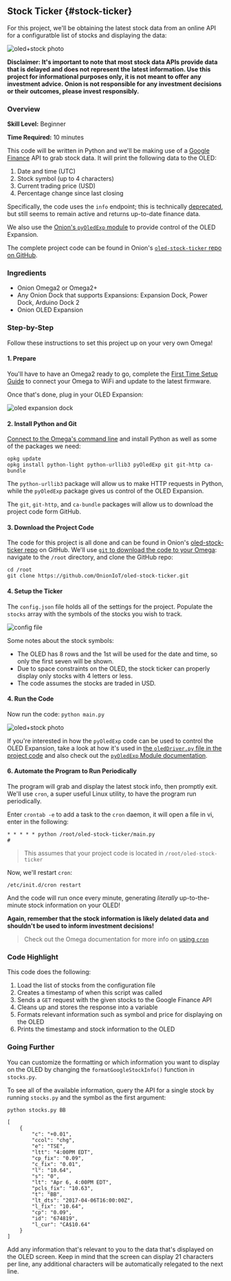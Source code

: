 ## Stock Ticker {#stock-ticker}

For this project, we'll be obtaining the latest stock data from an online API for a configuratble list of stocks and displaying the data:

![oled+stock photo](./img/stock-ticker-photo-0.jpg)


**Disclaimer: It's important to note that most stock data APIs provide data that is delayed and does not represent the latest information. Use this project for informational purposes only, it is not meant to offer any investment advice. Onion is not responsible for any investment decisions or their outcomes, please invest responsibly.**


### Overview

**Skill Level:** Beginner

**Time Required:** 10 minutes

This code will be written in Python and we'll be making use of a [Google Finance](https://www.google.com/finance) API to grab stock data. It will print the following data to the OLED:

1. Date and time (UTC)
1. Stock symbol (up to 4 characters)
1. Current trading price (USD)
1. Percentage change since last closing

Specifically, the code uses the `info` endpoint; this is technically [deprecated](https://groups.google.com/forum/#!topic/google-finance-apis/q-DbjbzQDGQ), but still seems to remain active and returns up-to-date finance data.

We also use the [Onion's `pyOledExp` module](https://docs.onion.io/omega2-docs/oled-expansion-python-module.html) to provide control of the OLED Expansion.

The complete project code can be found in Onion's [`oled-stock-ticker` repo on GitHub](https://github.com/OnionIoT/oled-stock-ticker).

### Ingredients

* Onion Omega2 or Omega2+
* Any Onion Dock that supports Expansions: Expansion Dock, Power Dock, Arduino Dock 2
* Onion OLED Expansion

### Step-by-Step

Follow these instructions to set this project up on your very own Omega!



#### 1. Prepare

You'll have to have an Omega2 ready to go, complete the [First Time Setup Guide](https://docs.onion.io/omega2-docs/first-time-setup.html) to connect your Omega to WiFi and update to the latest firmware.

Once that's done, plug in your OLED Expansion:

![oled expansion dock]( ./img/oled-top-expansion-dock.JPG)

#### 2. Install Python and Git

[Connect to the Omega's command line](https://docs.onion.io/omega2-docs/connecting-to-the-omega-terminal.html) and install Python as well as some of the packages we need:

```
opkg update
opkg install python-light python-urllib3 pyOledExp git git-http ca-bundle
```

The `python-urllib3` package will allow us to make HTTP requests in Python, while the `pyOledExp` package gives us control of the OLED Expansion.

The `git`, `git-http`, and `ca-bundle` packages will allow us to download the project code form GitHub.

#### 3. Download the Project Code

The code for this project is all done and can be found in Onion's [oled-stock-ticker repo](https://github.com/OnionIoT/oled-stock-ticker) on GitHub. We'll use [`git` to download the code to your Omega](https://docs.onion.io/omega2-docs/installing-and-using-git.html): navigate to the `/root` directory, and clone the GitHub repo:

```
cd /root
git clone https://github.com/OnionIoT/oled-stock-ticker.git
```

#### 4. Setup the Ticker

The `config.json` file holds all of the settings for the project. Populate the `stocks` array with the symbols of the stocks you wish to track.

![config file](./img/stock-ticker-terminal-0.png)

Some notes about the stock symbols:

* The OLED has 8 rows and the 1st will be used for the date and time, so only the first seven will be shown.
* Due to space constraints on the OLED, the stock ticker can properly display only stocks with 4 letters or less.
* The code assumes the stocks are traded in USD.



#### 4. Run the Code

Now run the code: `python main.py`

![oled+stock photo](./img/stock-ticker-photo-0.jpg)

If you're interested in how the `pyOledExp` code can be used to control the OLED Expansion, take a look at how it's used in [the `oledDriver.py` file in the project code](https://github.com/OnionIoT/oled-stock-ticker/blob/master/oledDriver.py) and also check out the [`pyOledExp` Module documentation](https://docs.onion.io/omega2-docs/oled-expansion-python-module.html).

#### 6. Automate the Program to Run Periodically

The program will grab and display the latest stock info, then promptly exit. We'll use `cron`, a super useful Linux utility, to have the program run periodically.

Enter `crontab -e` to add a task to the `cron` daemon, it will open a file in vi, enter in the following:

```
* * * * * python /root/oled-stock-ticker/main.py
#
```

> This assumes that your project code is located in `/root/oled-stock-ticker`

Now, we'll restart `cron`:

```
/etc/init.d/cron restart
```

And the code will run once every minute, generating *literally* up-to-the-minute stock information on your OLED!

**Again, remember that the stock information is likely delated data and shouldn't be used to inform investment decisions!**

> Check out the Omega documentation for more info on [using `cron`](https://docs.onion.io/omega2-docs/running-a-command-on-a-schedule.html)


### Code Highlight

This code does the following:

1. Load the list of stocks from the configuration file
1. Creates a timestamp of when this script was called
1. Sends a `GET` request with the given stocks to the Google Finance API
1. Cleans up and stores the response into a variable
1. Formats relevant information such as symbol and price for displaying on the OLED
1. Prints the timestamp and stock information to the OLED

### Going Further

You can customize the formatting or which information you want to display on the OLED by changing the `formatGoogleStockInfo()` function in `stocks.py`.

To see all of the available information, query the API for a single stock by running `stocks.py` and the symbol as the first argument:

```
python stocks.py BB

[
    {
        "c": "+0.01",
        "ccol": "chg",
        "e": "TSE",
        "ltt": "4:00PM EDT",
        "cp_fix": "0.09",
        "c_fix": "0.01",
        "l": "10.64",
        "s": "0",
        "lt": "Apr 6, 4:00PM EDT",
        "pcls_fix": "10.63",
        "t": "BB",
        "lt_dts": "2017-04-06T16:00:00Z",
        "l_fix": "10.64",
        "cp": "0.09",
        "id": "674819",
        "l_cur": "CA$10.64"
    }
]
```

Add any information that's relevant to you to the data that's displayed on the OLED screen. Keep in mind that the screen can display 21 characters per line, any additional characters will be automatically relegated to the next line.
